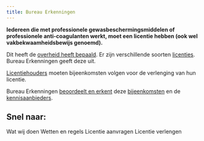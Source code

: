 ```yaml
---
title: Bureau Erkenningen
---
```


**Iedereen die met professionele gewasbeschermingsmiddelen of professionele anti-coagulanten werkt, moet een licentie hebben (ook wel vakbekwaamheidsbewijs genoemd).**

Dit heeft de [overheid heeft bepaald](/licenties/wetten-en-regels). Er zijn verschillende soorten [licenties](/licenties). Bureau Erkenningen geeft deze uit.

[Licentiehouders](/wat-wij-doen/licentiehouders) moeten bijeenkomsten volgen voor de verlenging van hun licentie.

Bureau Erkenningen [beoordeelt en erkent](/wat-wij-doen) deze [bijeenkomsten](/bijeenkomsten/bijeenkomsten-zoeken) en de [kennisaanbieders](/wat-wij-doen/kennisaanbieders).

## Snel naar:

<LinkButtonContainer>
<LinkButton to="/wat-wij-doen/">Wat wij doen</LinkButton>
<LinkButton to="/licenties/wetten-en-regels">Wetten en regels</LinkButton>
<LinkButton to="/licenties/licentie-aanvragen/">Licentie aanvragen</LinkButton>
<LinkButton to="/licenties/licentie-verlengen/">Licentie verlengen</LinkButton>
</LinkButtonContainer>

